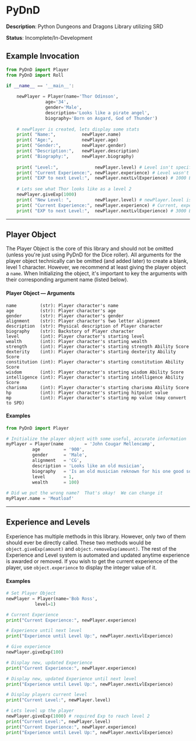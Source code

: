 # PyDnD

**Description**:
Python Dungeons and Dragons Library utilizing SRD

**Status**:
Incomplete/In-Development

## Example Invocation

```python
from PyDnD import Player
from PyDnD import Roll

if __name__ == '__main__':
		
	newPlayer = Player(name='Thor Odinson', 
			   age='34', 
			   gender='Male', 
			   description='Looks like a pirate angel', 
			   biography='Born on Asgard, God of Thunder')
		
	# newPlayer is created, lets display some stats
	print( "Name:",          newPlayer.name)
	print( "Age:",           newPlayer.age)
	print( "Gender:",        newPlayer.gender)
	print( "Description:",   newPlayer.description)
	print( "Biography:",     newPlayer.biography)
	
	print( "Level:",              newPlayer.level) # Level isn't specified in creation, so level is 1
	print( "Current Experience:", newPlayer.experience) # Level wasn't specified, so current xp is 0
	print( "EXP to next Level:",  newPlayer.nextLvlExperience) # 1000 Experience is required to get to level 2
	
	# Lets see what Thor looks like as a level 2
	newPlayer.giveExp(1000)
	print( "New Level: ",         newPlayer.level) # newPlayer.level is automatically increased when XP threshold increases
	print( "Current Experience:", newPlayer.experience) # Current, experience after leveling up
	print( "EXP to next Level:",  newPlayer.nextLvlExperience) # 3000 Experience is required to get to level 3
  ```
***

## Player Object

  The Player Object is the core of this library and should not be omitted (unless you're just using PyDnD for the Dice roller).  All arguments for the player object technically can be omitted (and added later) to create a blank, level 1 character.  However, we recommend at least giving the player object a `name`.  When Initializing the object, it's important to key the arguments with their corresponding argument name (listed below).
  
#### Player Object — Arguments
```
name         (str): Player character's name
age          (str): Player character's age
gender       (str): Player character's gender
alignment    (str): Player character's two letter alignment
description  (str): Physical description of Player character
biography    (str): Backstory of Player character	
level        (int): Player character's starting level
wealth       (int): Player character's starting wealth	
strength     (int): Player character's starting strength Ability Score
dexterity    (int): Player character's starting dexterity Ability Score
constitution (int): Player character's starting constitution Ability Score
wisdom       (int): Player character's starting wisdom Ability Score
intelligence (int): Player character's starting intelligence Ability Score
charisma     (int): Player character's starting charisma Ability Score
hp           (int): Player character's starting hitpoint value
mp           (int): Player character's starting mp value (may convert to SPD)
```

#### Examples
```python
from PyDnD import Player

# Initialize the player object with some useful, accurate information
myPlayer = Player(name        = 'John Cougar Mellencamp',
		  age         = '900',
		  gender      = 'Male',
		  alignment   = 'CG',
		  description = 'Looks like an old musician',
		  biography   = 'Is an old musician reknown for his one good song',
		  level       = 1,
		  wealth      = 100)	  
		  
# Did we put the wrong name?  That's okay!  We can change it
myPlayer.name = 'Meatloaf'
```
***

## Experience and Levels

  Experience has multiple methods in this library.  However, only two of them should ever be directly called.  These two methods would be `object.giveExp(amount)` and `object.removeExp(amount)`.  The rest of the Experience and Level system is automated and updated anytime experience is awarded or removed.  If you wish to get the current experience of the player, use `object.experience` to display the integer value of it.

#### Examples
```python
# Set Player Object
newPlayer = Player(name='Bob Ross',
		   level=1)

# Current Experience
print("Current Experience:", newPlayer.experience)

# Experience until next level
print("Experience until Level Up:", newPlayer.nextLvlExperience)

# Give experience
newPlayer.giveExp(100)

# Display new, updated Experience
print("Current Experience:", newPlayer.experience)

# Display new, updated Experience until next level
print("Experience until Level Up:", newPlayer.nextLvlExperience)

# Display players current level
print("Current Level:", newPlayer.level)

# Lets level up the player
newPlayer.giveExp(1000) # required Exp to reach level 2
print("Current Level:", newPlayer.level)
print("Current Experience:", newPlayer.experience)
print("Experience until Level Up:", newPlayer.nextLvlExperience)
```


